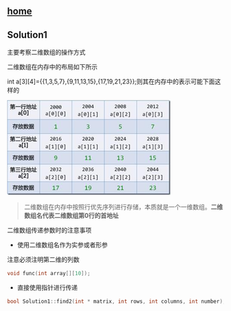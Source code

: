 ## [home](../README.md)

## Solution1
主要考察二维数组的操作方式

二维数组在内存中的布局如下所示

int a[3][4]={{1,3,5,7},{9,11,13,15},{17,19,21,23}};则其在内存中的表示可能下面这样的

![](solution1.jpg)

>二维数组在内存中按照行优先序列进行存储，本质就是一个一维数组。**二维数组名代表二维数组第0行的首地址**

二维数组传递参数时的注意事项

- 使用二维数组名作为实参或者形参

注意必须注明第二维的列数
```C
void func(int array[][10]);
```

- 直接使用指针进行传递
```C
bool Solution1::find2(int * matrix, int rows, int columns, int number);
```


